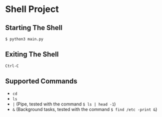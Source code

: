 # Shell Project

## Starting The Shell
```$ python3 main.py```

## Exiting The Shell
```Ctrl-C```

## Supported Commands
- ```cd ```
- ```ls```
- ```|``` (Pipe, tested with the command ```$ ls | head -1```)
- ```&``` (Background tasks, tested with the command ```$ find /etc -print &```)


